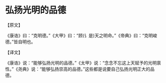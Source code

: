 # 弘扬光明的品德

【原文】 

《康诰》曰：“克明德。”《大甲》曰：“顾(讠是)天之明命。”《帝典》曰：“克明峻德。”皆自明也。 

【译文】 

《康诰》说：“能够弘扬光明的品德。”《太甲》说：“念念不忘这上天赋予的光明禀性。”《尧典》说：“能够弘扬崇高的品德。”这些都是说要自己弘扬光明正大的品德。
 